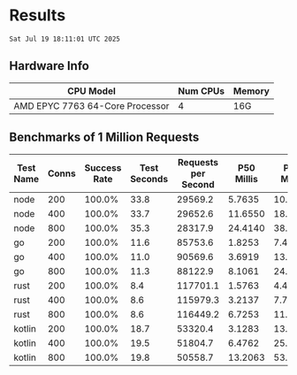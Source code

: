 # Results
`Sat Jul 19 18:11:01 UTC 2025`
## Hardware Info
| CPU Model | Num CPUs | Memory |
| --------- | -------- | ------ |
| AMD EPYC 7763 64-Core Processor | 4 | 16G |

## Benchmarks of 1 Million Requests
| Test Name | Conns | Success Rate | Test Seconds | Requests per Second | P50 Millis | P99 Millis | P99.9 Millis | API Memory MB | API CPU Time | API Threads |
| --------- | ----- | ------------ | ------------ | ------------------- | ---------- | ---------- | ------------ | ------------- | ------------ | ----------- |
| node | 200 | 100.0% | 33.8 | 29569.2 | 5.7635 | 10.5989 | 11.8877 | 111.4 | 00:00:34 | 7 |
| node | 400 | 100.0% | 33.7 | 29652.6 | 11.6550 | 18.5785 | 21.4000 | 146.9 | 00:00:34 | 7 |
| node | 800 | 100.0% | 35.3 | 28317.9 | 24.4140 | 38.9625 | 43.6669 | 156.1 | 00:00:35 | 7 |
| go | 200 | 100.0% | 11.6 | 85753.6 | 1.8253 | 7.4664 | 10.3975 | 16.9 | 00:00:27 | 11 |
| go | 400 | 100.0% | 11.0 | 90569.6 | 3.6919 | 13.4885 | 19.9911 | 24.0 | 00:00:26 | 11 |
| go | 800 | 100.0% | 11.3 | 88122.9 | 8.1061 | 24.7162 | 39.1840 | 37.0 | 00:00:26 | 11 |
| rust | 200 | 100.0% | 8.4 | 117701.1 | 1.5763 | 4.4156 | 5.8993 | 8.2 | 00:00:16 | 5 |
| rust | 400 | 100.0% | 8.6 | 115979.3 | 3.2137 | 7.7946 | 10.3338 | 13.1 | 00:00:17 | 5 |
| rust | 800 | 100.0% | 8.6 | 116449.2 | 6.7253 | 11.1821 | 16.8499 | 22.0 | 00:00:17 | 5 |
| kotlin | 200 | 100.0% | 18.7 | 53320.4 | 3.1283 | 13.7661 | 33.4575 | 338.5 | 00:00:57 | 152 |
| kotlin | 400 | 100.0% | 19.5 | 51804.7 | 6.4762 | 25.5757 | 64.0611 | 408.0 | 00:01:00 | 155 |
| kotlin | 800 | 100.0% | 19.8 | 50558.7 | 13.2063 | 53.0901 | 149.1385 | 412.3 | 00:01:00 | 155 |
